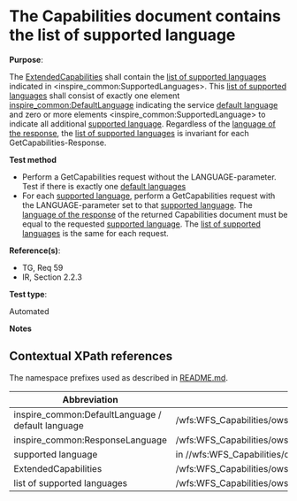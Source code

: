 # The Capabilities document contains the list of supported language

**Purpose**: 

The [ExtendedCapabilities](#ExtendedCapabilities) shall contain the [list of supported languages](#listOfSupportedLanguages) indicated in <inspire_common:SupportedLanguages>. This [list of supported languages](#listOfSupportedLanguages) shall consist of exactly one element [inspire_common:DefaultLanguage](#defaultLanguage) indicating the service [default language](#defaultLanguage) and zero or more elements <inspire_common:SupportedLanguage> to indicate all additional [supported language](#supportedLanguage). Regardless of the [language of the response](#responseLanguage), the [list of supported languages](#listOfSupportedLanguages) is invariant for each GetCapabilities-Response.


**Test method**

* Perform a GetCapabilities request without the LANGUAGE-parameter. Test if there is exactly one [default languages](#defaultLanguage)
* For each [supported language](#supportedLanguage), perform a GetCapabilities request with the LANGUAGE-parameter set to that [supported language](#supportedLanguage). The [language of the response](#responseLanguage) of the returned Capabilities document must be equal to the requested [supported language](#supportedLanguage). The [list of supported languages](#listOfSupportedLanguages) is the same for each request.

**Reference(s)**: 

* TG, Req 59
* IR, Section 2.2.3

**Test type**: 

Automated

**Notes**

## Contextual XPath references

The namespace prefixes used as described in [README.md](README.md#namespaces).

Abbreviation                                               |  XPath expression
---------------------------------------------------------- | -------------------------------------------------------------------------
inspire_common:DefaultLanguage /  default language <a name="defaultLanguage"></a> | /wfs:WFS_Capabilities/ows:OperationsMetadata/ows:ExtendedCapabilities/inspire_dls:ExtendedCapabilities/inspire_common:SupportedLanguages/inspire_common:DefaultLanguage/inspire_common:Language
inspire_common:ResponseLanguage <a name="responseLanguage"></a> | /wfs:WFS_Capabilities/ows:OperationsMetadata/ows:ExtendedCapabilities/inspire_dls:ExtendedCapabilities/inspire_common:ResponseLanguage/inspire_common:Language
supported language <a name="supportedLanguage"></a>| in //wfs:WFS_Capabilities/ows:OperationsMetadata/ows:ExtendedCapabilities/inspire_dls:ExtendedCapabilities/inspire_common:SupportedLanguages/*/inspire_common:Language
ExtendedCapabilities <a name="ExtendedCapabilities"></a> | /wfs:WFS_Capabilities/ows:OperationsMetadata/ows:ExtendedCapabilities/inspire_dls:ExtendedCapabilities/
list of supported languages <a name="listOfSupportedLanguages"></a> | /wfs:WFS_Capabilities/ows:OperationsMetadata/ows:ExtendedCapabilities/inspire_dls:ExtendedCapabilities/inspire_common:SupportedLanguages
